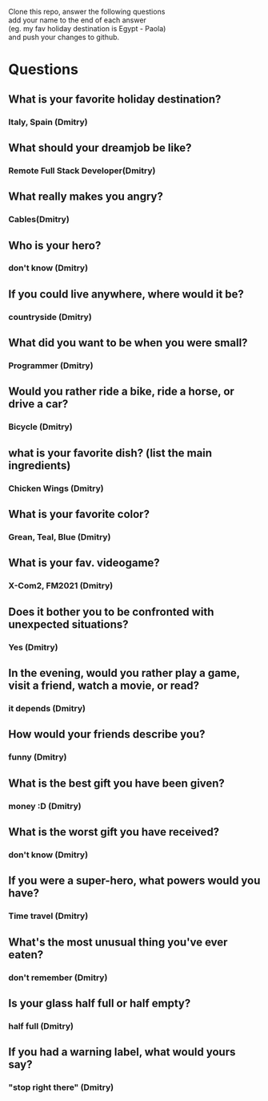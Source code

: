 Clone this repo, answer the following questions \
add your name to the end of each answer \
(eg. my fav holiday destination is Egypt - Paola)\
and push your changes to github.

# Questions
## What is your favorite holiday destination?
### Italy, Spain (Dmitry)
## What should your dreamjob be like?
### Remote Full Stack Developer(Dmitry)
## What really makes you angry? 
### Cables(Dmitry)
## Who is your hero?
### don't know (Dmitry)
## If you could live anywhere, where would it be?
### countryside (Dmitry)
## What did you want to be when you were small?
### Programmer (Dmitry)
## Would you rather ride a bike, ride a horse, or drive a car?
### Bicycle (Dmitry)
## what is your favorite dish? (list the main ingredients)
### Chicken Wings (Dmitry)
## What is your favorite color?
### Grean, Teal, Blue (Dmitry)
## What is your fav. videogame?
### X-Com2, FM2021 (Dmitry)
## Does it bother you to be confronted with unexpected situations?
### Yes (Dmitry)
## In the evening, would you rather play a game, visit a friend, watch a movie, or read?
### it depends (Dmitry)
## How would your friends describe you?
### funny (Dmitry)
## What is the best gift you have been given?
### money :D (Dmitry)
## What is the worst gift you have received?
### don't know (Dmitry)
## If you were a super-hero, what powers would you have?
### Time travel (Dmitry)
## What's the most unusual thing you've ever eaten?
### don't remember (Dmitry)
## Is your glass half full or half empty?
### half full (Dmitry)
## If you had a warning label, what would yours say?
### "stop right there" (Dmitry)